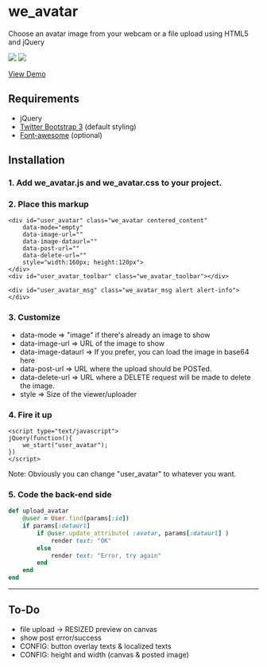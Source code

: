 # we_avatar

Choose an avatar image from your webcam or a file upload using HTML5 and jQuery

![](http://i.imgur.com/eAVDZwO.png) ![](http://i.imgur.com/7G7hvqt.png)

[View Demo](http://wecodeio.github.io/we_avatar/demo.html)

## Requirements

* jQuery
* [Twitter Bootstrap 3](http://getbootstrap.com/) (default styling)
* [Font-awesome](http://fortawesome.github.io/Font-Awesome/) (optional)

## Installation

### 1. Add we_avatar.js and we_avatar.css to your project.

### 2. Place this markup

    <div id="user_avatar" class="we_avatar centered_content" 
        data-mode="empty"
        data-image-url=""
        data-image-dataurl=""
        data-post-url=""
        data-delete-url=""
        style="width:160px; height:120px">
    </div>
    <div id="user_avatar_toolbar" class="we_avatar_toolbar"></div>

    <div id="user_avatar_msg" class="we_avatar_msg alert alert-info"></div>

### 3. Customize

* data-mode => "image" if there's already an image to show
* data-image-url => URL of the image to show
* data-image-dataurl => If you prefer, you can load the image in base64 here
* data-post-url => URL where the upload should be POSTed.
* data-delete-url => URL where a DELETE request will be made to delete the image.
* style => Size of the viewer/uploader

### 4. Fire it up

    <script type="text/javascript">
    jQuery(function(){
        we_start("user_avatar");
    })
    </script>

Note: Obviously you can change "user_avatar" to whatever you want.

### 5. Code the back-end side

```ruby
def upload_avatar
    @user = User.find(params[:id])
    if params[:dataurl]
        if @user.update_attribute( :avatar, params[:dataurl] )
            render text: "OK"
        else
            render text: "Error, try again"
        end
    end     
end
```     

---
## To-Do

* file upload -> RESIZED preview on canvas
* show post error/success
* CONFIG: button overlay texts & localized texts
* CONFIG: height and width (canvas & posted image)


